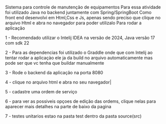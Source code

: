 Sistema para controle de manutenção de equipamentos
Para essa atividade foi utilizado Java no backend juntamente com Spring/SpringBoot
Como front end desenvolvi em Html,Css e Js, apenas sendo preciso que clique no arquivo Html e abra no navegador para poder utilizalo
Para rodar a aplicação

1 - Recomendado utilizar o Intelij IDEA na versão de 2024, Java versão 17 com sdk 22

2 - Para as dependencias foi utilizado o Graddle onde que com Intelij ao tentar rodar a aplicaçào ele ja da build no arquivo automaticamente mas pode ser que vc tenha que buildar manualmente

3 - Rode o backend da aplicação na porta 8080

4 - clique no arquivo html e abra no seu navegador|

5 - cadastre uma ordem de serviço

6 - para ver as possiveis opçoes de edição das ordems, clique nelas para aparecer mais detalhes na parte de baixo da pagina

7 - testes unitarios estao na pasta test dentro da pasta source(src)
